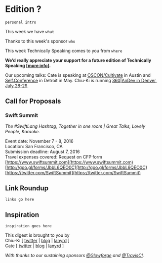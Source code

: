 # Edition ?

`personal intro`

This week we have `what`

Thanks to this week's sponsor `who`

This week Technically Speaking comes to you from `where` 

**We’d really appreciate your support for a future edition of Technically Speaking [[more info](http://www.techspeak.email/sponsorship/)].**  

Our upcoming talks: Cate is speaking at [OSCON/Cultivate](http://conferences.oreilly.com/oscon/open-source-us/) in Austin and [Self.Conference](http://selfconference.org/) in Detroit in May. Chiu-Ki is running [360|AnDev in Denver, July 28-29](http://360andev.com/).

## Call for Proposals

### Swift Summit
*The #SwiftLang Hashtag, Together in one room | Great Talks, Lovely People, Karaoke.*

Event date: November 7 - 8, 2016  
Location: San Francisco, CA  
Submission deadline: August 7, 2016  
Travel expenses covered: Request on CFP form  
[https://www.swiftsummit.com](https://www.swiftsummit.com)  
[http://goo.gl/forms/JbbL6QEO0C](http://goo.gl/forms/JbbL6QEO0C)  
[https://twitter.com/SwiftSummit](https://twitter.com/SwiftSummit)


## Link Roundup

`links go here`

## Inspiration

`inspiration goes here`  
  
  
This digest is brought to you by  
Chiu-Ki [ [twitter](https://twitter.com/chiuki) | [blog](http://blog.sqisland.com/) | [lanyrd](http://lanyrd.com/profile/chiuki/) ]  
Cate [ [twitter](https://twitter.com/catehstn) | [blog](http://www.catehuston.com/blog/) | [lanyrd](http://lanyrd.com/profile/catehstn/) ]

*With thanks to our sustaining sponsors [@Glowforge](http://twitter.com/glowforge) and [@TravisCI](http://twitter.com/travisci).*

